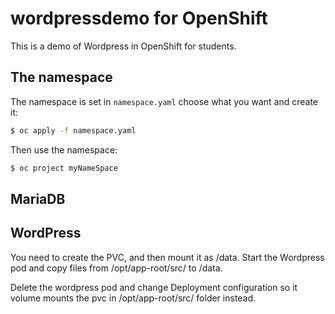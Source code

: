 # wordpressdemo for OpenShift

This is a demo of Wordpress in OpenShift for students.

## The namespace

The namespace is set in `namespace.yaml` choose what you want and create it:

```sh
$ oc apply -f namespace.yaml
```

Then use the namespace:

```sh
$ oc project myNameSpace
```

## MariaDB

## WordPress

You need to create the PVC, and then mount it as /data. Start the Wordpress pod and copy files from /opt/app-root/src/ to /data.

Delete the wordpress pod and change Deployment configuration so it volume mounts the pvc in /opt/app-root/src/ folder instead.


